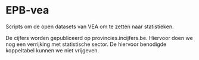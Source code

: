 # EPB-vea

Scripts om de open datasets van VEA om te zetten naar statistieken.

De cijfers worden gepubliceerd op provincies.incijfers.be. Hiervoor doen we nog een verrijking met statistische sector. De hiervoor benodigde koppeltabel kunnen we niet vrijgeven.
